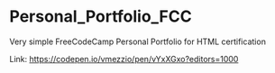 # Personal_Portfolio_FCC
Very simple FreeCodeCamp Personal Portfolio for HTML certification

Link: https://codepen.io/vmezzio/pen/vYxXGxo?editors=1000
